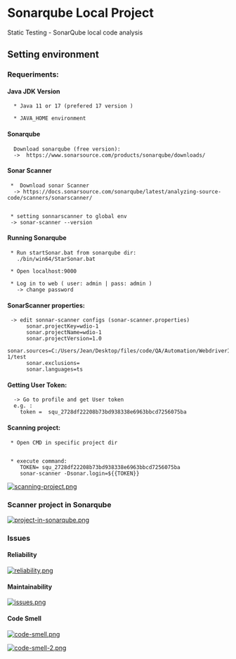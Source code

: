 # Sonarqube Local Project
Static Testing  - SonarQube local code analysis



## Setting environment
### Requeriments:

#### Java JDK Version
      * Java 11 or 17 (prefered 17 version )
      
      * JAVA_HOME environment

#### Sonarqube 
      Download sonarqube (free version):
      ->  https://www.sonarsource.com/products/sonarqube/downloads/

#### Sonar Scanner
     *  Download sonar Scanner
      -> https://docs.sonarsource.com/sonarqube/latest/analyzing-source-code/scanners/sonarscanner/


     * setting sonnarscanner to global env
     -> sonar-scanner --version


#### Running Sonarqube 

     * Run startSonar.bat from sonarqube dir:
       ./bin/win64/StarSonar.bat

     * Open localhost:9000 

     * Log in to web ( user: admin | pass: admin )
       -> change password



#### SonarScanner properties:
     -> edit sonnar-scanner configs (sonar-scanner.properties)
          sonar.projectKey=wdio-1
          sonar.projectName=wdio-1
          sonar.projectVersion=1.0
          sonar.sources=C:/Users/Jean/Desktop/files/code/QA/Automation/WebdriverIO/wdio-1/test
          sonar.exclusions=
          sonar.languages=ts


#### Getting User Token:
      -> Go to profile and get User token 
      e.g. : 
        token =  squ_2728df22208b73bd938338e6963bbcd7256075ba


#### Scanning project: 
     * Open CMD in specific project dir


     * execute command:
        TOKEN= squ_2728df22208b73bd938338e6963bbcd7256075ba
        sonar-scanner -Dsonar.login=${{TOKEN}}



[![scanning-project.png](https://i.postimg.cc/ZnF9yB1X/scanning-project.png)](https://postimg.cc/WqzpB3p7)




### Scanner project in Sonarqube

[![project-in-sonarqube.png](https://i.postimg.cc/4dcHsFwf/project-in-sonarqube.png)](https://postimg.cc/zbJGk796)



### Issues


#### Reliability

[![reliability.png](https://i.postimg.cc/Vvcr6BHj/reliability.png)](https://postimg.cc/R6XVpfmF)



#### Maintainability


[![issues.png](https://i.postimg.cc/ZK4vzHNm/issues.png)](https://postimg.cc/nMShvvTS)


#### Code Smell
[![code-smell.png](https://i.postimg.cc/44zH0qmw/code-smell.png)](https://postimg.cc/dDV0kWRT)


[![code-smell-2.png](https://i.postimg.cc/W4CJRPGY/code-smell-2.png)](https://postimg.cc/7C1L7dQS)




